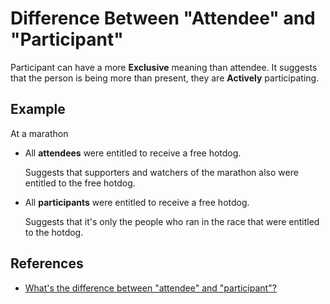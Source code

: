 # Difference Between "Attendee" and "Participant"

Participant can have a more **Exclusive** meaning than attendee.
It suggests that the person is being more than present, they are **Actively** participating.


## Example
At a marathon

* All **attendees** were entitled to receive a free hotdog.

  Suggests that supporters and watchers of the marathon also were entitled to the free hotdog.

* All **participants** were entitled to receive a free hotdog.

  Suggests that it's only the people who ran in the race that were entitled to the hotdog.

## References
* [What's the difference between "attendee" and "participant"?](https://english.stackexchange.com/questions/167132/whats-the-difference-between-attendee-and-participant)
